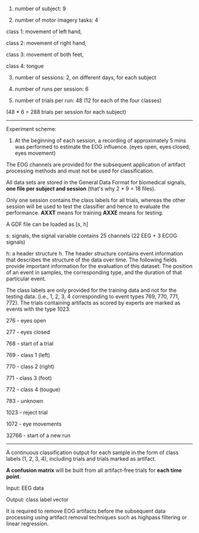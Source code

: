 
1. number of subject: 9

2. number of motor imagery tasks: 4

class 1: movement of left hand, 

class 2: movement of right hand, 

class 3: movement of both feet, 

class 4: tongue 

3. number of sessions: 2, on different days, for each subject

4. number of runs per session: 6

5. number of trials per run: 48 (12 for each of the four classes) 

(48 * 6 = 288 trials per session for each subject) 

---

Experiment scheme: 

1. At the beginning of each session, a recording of approximately 5 mins was performed to estimate the EOG influence. (eyes open, eyes closed, eyes movement) 

The EOG channels are provided for the subsequent application of artifact processing methods and must not be used for classification. 

All data sets are stored in the General Data Format for biomedical signals, **one file per subject and session** (that's why 2 * 9 = 18 files). 

Only one session contains the class labels for all trials, whereas the other session will be used to test the classifier and hence to evaluate the performance. **AXXT** means for training **AXXE** means for testing. 

A GDF file can be loaded as [s, h]

s: signals, the signal variable contains 25 channels (22 EEG + 3 ECOG signals)

h: a header structure h. The header structure contains event information that describes the structure of the data over time. The following fields provide important information for the evaluation of this dataset: The position of an event in samples, the corresponding type, and the duration of that particular event. 

The class labels are only provided for the training data and not for the testing data. (i.e., 1, 2, 3, 4 corresponding to event types 769, 770, 771, 772). The trials containing artifacts as scored by experts are marked as events with the type 1023. 

276 - eyes open

277 - eyes closed

768 - start of a trial 

769 - class 1 (left)

770 - class 2 (right) 

771 - class 3 (foot)

772 - class 4 (tougue) 

783 - unknown

1023 - reject trial

1072 - eye movements

32766 - start of a new run 

---

A continuous classification output for each sample in the form of class labels (1, 2, 3, 4), including trials and trials marked as artifact. 

**A confusion matrix** will be built from all artifact-free trials for **each time point**.

Input: EEG data 

Output: class label vector

It is required to remove EOG artifacts before the subsequent data processing using artifact removal techniques such as highpass filtering or linear regression. 










